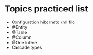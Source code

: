 # Topics practiced list
- Configuration hibernate xml file
- @Entity
- @Table
- @Column
- @OneToOne
- Cascade types
